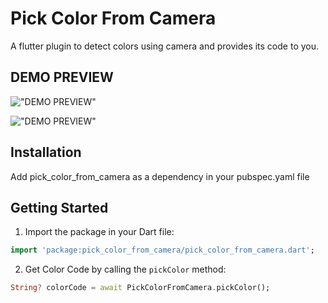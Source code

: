 # Pick Color From Camera

A flutter plugin to detect colors using camera and provides its code to you.

## DEMO PREVIEW

!["DEMO PREVIEW"](https://media.giphy.com/media/v1.Y2lkPTc5MGI3NjExcm11em4xcWVwZDZ5OWFreHJueTF0dDdlejJyZjZ3eW1tcGpiNmdiayZlcD12MV9pbnRlcm5hbF9naWZfYnlfaWQmY3Q9Zw/KA9UVJyYMXiixlBqDS/giphy.gif)


!["DEMO PREVIEW"](https://media.giphy.com/media/v1.Y2lkPTc5MGI3NjExZmRucXJneGlkcm0xbTlrOHJyYWNrb2p3OXpjODNubXAyNDB1em40cyZlcD12MV9pbnRlcm5hbF9naWZfYnlfaWQmY3Q9Zw/vN8bFAzrlVp9kP9IEd/giphy.gif)


## Installation

Add pick_color_from_camera as a dependency in your pubspec.yaml file

## Getting Started

1. Import the package in your Dart file:

```dart
import 'package:pick_color_from_camera/pick_color_from_camera.dart';
```

2. Get Color Code by calling the `pickColor` method:

```dart
String? colorCode = await PickColorFromCamera.pickColor();
```





